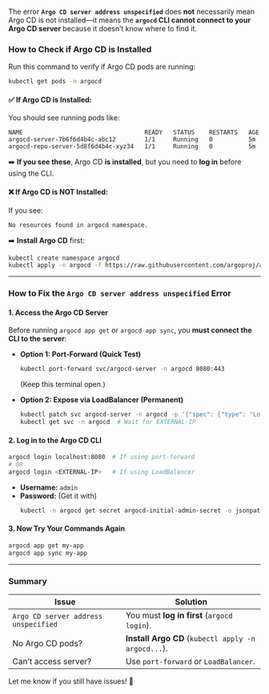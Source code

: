 The error **`Argo CD server address unspecified`** does **not** necessarily mean Argo CD is not installed—it means the **`argocd` CLI cannot connect to your Argo CD server** because it doesn’t know where to find it.  

### **How to Check if Argo CD is Installed**
Run this command to verify if Argo CD pods are running:
```bash
kubectl get pods -n argocd
```
#### **✅ If Argo CD is Installed:**
You should see running pods like:
```
NAME                                  READY   STATUS    RESTARTS   AGE
argocd-server-7b6f6d4b4c-abc12        1/1     Running   0          5m
argocd-repo-server-5d8f6d4b4c-xyz34   1/1     Running   0          5m
```
➡️ **If you see these**, Argo CD **is installed**, but you need to **log in** before using the CLI.

#### **❌ If Argo CD is NOT Installed:**
If you see:
```
No resources found in argocd namespace.
```
➡️ **Install Argo CD** first:
```bash
kubectl create namespace argocd
kubectl apply -n argocd -f https://raw.githubusercontent.com/argoproj/argo-cd/stable/manifests/install.yaml
```

---

### **How to Fix the `Argo CD server address unspecified` Error**
#### **1. Access the Argo CD Server**
Before running `argocd app get` or `argocd app sync`, you **must connect the CLI to the server**:
- **Option 1: Port-Forward (Quick Test)**
  ```bash
  kubectl port-forward svc/argocd-server -n argocd 8080:443
  ```
  (Keep this terminal open.)

- **Option 2: Expose via LoadBalancer (Permanent)**
  ```bash
  kubectl patch svc argocd-server -n argocd -p '{"spec": {"type": "LoadBalancer"}}'
  kubectl get svc -n argocd  # Wait for EXTERNAL-IP
  ```

#### **2. Log in to the Argo CD CLI**
```bash
argocd login localhost:8080  # If using port-forward
# OR
argocd login <EXTERNAL-IP>   # If using LoadBalancer
```
- **Username:** `admin`
- **Password:** (Get it with)
  ```bash
  kubectl -n argocd get secret argocd-initial-admin-secret -o jsonpath="{.data.password}" | base64 -d
  ```

#### **3. Now Try Your Commands Again**
```bash
argocd app get my-app
argocd app sync my-app
```

---

### **Summary**
| Issue | Solution |
|--------|----------|
| `Argo CD server address unspecified` | You must **log in first** (`argocd login`). |
| No Argo CD pods? | **Install Argo CD** (`kubectl apply -n argocd...`). |
| Can’t access server? | Use `port-forward` or `LoadBalancer`. |

Let me know if you still have issues! 🚀